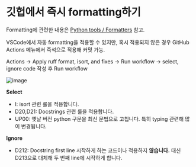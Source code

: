 # 깃헙에서 즉시 formatting하기

Formatting에 관련한 내용은 [Python tools / Formatters](../python_tools/formatters.md) 참고.

VSCode에서 자동 formatting을 적용할 수 있지만, 혹시 적용되지 않은 경우 GitHub Actions 메뉴에서 즉석으로 적용해 커밋 가능.

Actions -> Apply ruff format, isort, and fixes -> Run workflow -> select, ignore code 작성 후 Run workflow

![image](https://github.com/kiyoon/jupynium.nvim/assets/12980409/973fc130-5aa0-4df7-89c7-343a962e5f94)

**Select**

- I: isort 관련 룰을 적용합니다.
- D20,D21: Docstrings 관련 룰을 적용합니다.
- UP00: 옛날 버전 python 구문을 최신 문법으로 고칩니다. 특히 typing 관련해 많이 변경됩니다.

**Ignore**

- D212: Docstring first line 시작하게 하는 코드이나 적용하지 **않습니다.** 대신 D213으로 대체해 두 번째 line에 시작하게 합니다.
